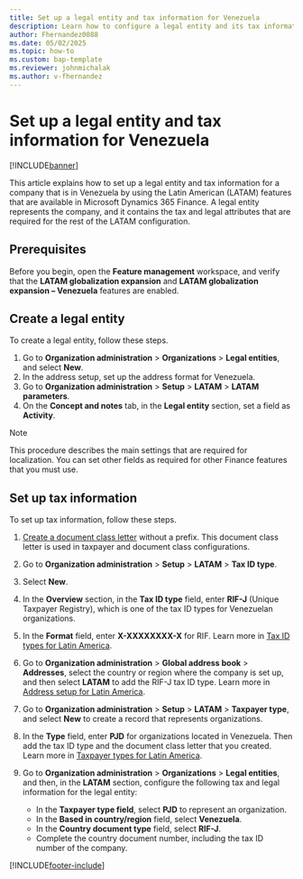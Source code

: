 ```yaml
---
title: Set up a legal entity and tax information for Venezuela
description: Learn how to configure a legal entity and its tax information for Venezuela. 
author: Fhernandez0088
ms.date: 05/02/2025
ms.topic: how-to
ms.custom: bap-template
ms.reviewer: johnmichalak
ms.author: v-fhernandez
---
```


# Set up a legal entity and tax information for Venezuela

[!INCLUDE[banner](../../includes/banner.md)]

This article explains how to set up a legal entity and tax information for a company that is in Venezuela by using the Latin American (LATAM) features that are available in Microsoft Dynamics 365 Finance. A legal entity represents the company, and it contains the tax and legal attributes that are required for the rest of the LATAM configuration.

## Prerequisites

Before you begin, open the **Feature management** workspace, and verify that the **LATAM globalization expansion** and **LATAM globalization expansion – Venezuela** features are enabled.

## Create a legal entity

To create a legal entity, follow these steps.

1. Go to **Organization administration** \> **Organizations** \> **Legal entities**, and select **New**.
1. In the address setup, set up the address format for Venezuela.
1. Go to **Organization administration** \> **Setup** \> **LATAM** \> **LATAM parameters**.
1. On the **Concept and notes** tab, in the **Legal entity** section, set a field as **Activity**.

> [!NOTE]
> This procedure describes the main settings that are required for localization. You can set other fields as required for other Finance features that you must use.

## Set up tax information

To set up tax information, follow these steps.

1. [Create a document class letter](ltm-core-document-class-letter.md) without a prefix. This document class letter is used in taxpayer and document class configurations.
1. Go to **Organization administration** \> **Setup** \> **LATAM** \> **Tax ID type**.
1. Select **New**.
1. In the **Overview** section, in the **Tax ID type** field, enter **RIF-J** (Unique Taxpayer Registry), which is one of the tax ID types for Venezuelan organizations.
1. In the **Format** field, enter **X-XXXXXXXX-X** for RIF. Learn more in [Tax ID types for Latin America](ltm-core-tax-id-type.md).
1. Go to **Organization administration** \> **Global address book** \> **Addresses**, select the country or region where the company is set up, and then select **LATAM** to add the RIF-J tax ID type. Learn more in [Address setup for Latin America](ltm-core-address-setup.md).
1. Go to **Organization administration** \> **Setup** \> **LATAM** \> **Taxpayer type**, and select **New** to create a record that represents organizations.
1. In the **Type** field, enter **PJD** for organizations located in Venezuela. Then add the tax ID type and the document class letter that you created. Learn more in [Taxpayer types for Latin America](ltm-core-taxpayer-type.md).
1. Go to **Organization administration** \> **Organizations** \> **Legal entities**, and then, in the **LATAM** section, configure the following tax and legal information for the legal entity:

    - In the **Taxpayer type field**, select **PJD** to represent an organization.
    - In the **Based in country/region** field, select **Venezuela**.
    - In the **Country document type** field, select **RIF-J**.
    - Complete the country document number, including the tax ID number of the company.

[!INCLUDE[footer-include](../../../includes/footer-banner.md)]
